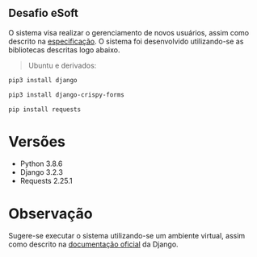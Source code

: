 ## Desafio eSoft ##
O sistema visa realizar o gerenciamento de novos usuários, assim como descrito na [especificação](https://github.com/hiagop22/Desafio_eSoft/blob/master/teste_pratico_django%202.pdf).
O sistema foi desenvolvido utilizando-se as bibliotecas descritas logo abaixo.

> Ubuntu e derivados:

```bash 
pip3 install django
```
```bash 
pip3 install django-crispy-forms
```
```bash 
pip install requests
```

# Versões #
- Python 3.8.6
- Django 3.2.3
- Requests 2.25.1

# Observação #
Sugere-se executar o sistema utilizando-se um ambiente virtual, assim como descrito na [documentação oficial](https://docs.djangoproject.com/en/3.2/howto/windows/) da Django.
